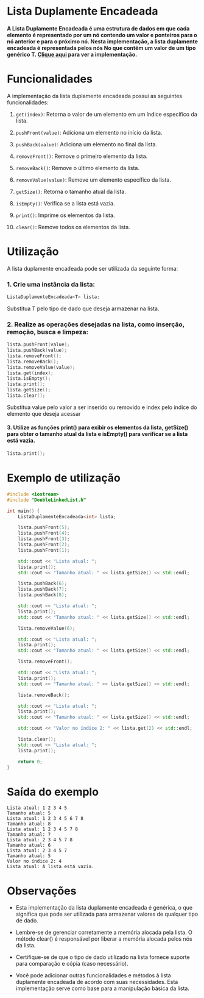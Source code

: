 # Lista Duplamente Encadeada


#### A Lista Duplamente Encadeada é uma estrutura de dados em que cada elemento é representado por um nó contendo um valor e ponteiros para o nó anterior e para o próximo nó. Nesta implementação, a lista duplamente encadeada é representada pelos nós No que contêm um valor de um tipo genérico T. [Clique aqui](../doublyLinkedList.cpp) para ver a implementação.

# Funcionalidades
A implementação da lista duplamente encadeada possui as seguintes funcionalidades:

1. `get(index)`: Retorna o valor de um elemento em um índice específico da lista.

2. `pushFront(value)`: Adiciona um elemento no início da lista.

3. `pushBack(value)`: Adiciona um elemento no final da lista.

4. `removeFront()`: Remove o primeiro elemento da lista.

5. `removeBack()`: Remove o último elemento da lista.

6. `removeValue(value)`: Remove um elemento específico da lista.

7. `getSize()`: Retorna o tamanho atual da lista.

8. `isEmpty()`: Verifica se a lista está vazia.

9. `print()`: Imprime os elementos da lista.

10. `clear()`: Remove todos os elementos da lista.


# Utilização
A lista duplamente encadeada pode ser utilizada da seguinte forma:
### 1. Crie uma instância da lista:
```cpp
ListaDuplamenteEncadeada<T> lista;
```
Substitua T pelo tipo de dado que deseja armazenar na lista.
### 2. Realize as operações desejadas na lista, como inserção, remoção, busca e limpeza:
```cpp
lista.pushFront(value);
lista.pushBack(value);
lista.removeFront();
lista.removeBack();
lista.removeValue(value);
lista.get(index);
lista.isEmpty();
lista.print();
lista.getSize();
lista.clear();
```
Substitua value pelo valor a ser inserido ou removido e index pelo índice do elemento que deseja acessar

#### 3. Utilize as funções print() para exibir os elementos da lista, getSize() para obter o tamanho atual da lista e isEmpty() para verificar se a lista está vazia.
```cpp
lista.print();
```

# Exemplo de utilização
```cpp
#include <iostream>
#include "DoubleLinkedList.h"

int main() {
    ListaDuplamenteEncadeada<int> lista;

    lista.pushFront(5);
    lista.pushFront(4);
    lista.pushFront(3);
    lista.pushFront(2);
    lista.pushFront(1);

    std::cout << "Lista atual: ";
    lista.print();
    std::cout << "Tamanho atual: " << lista.getSize() << std::endl;

    lista.pushBack(6);
    lista.pushBack(7);
    lista.pushBack(8);

    std::cout << "Lista atual: ";
    lista.print();
    std::cout << "Tamanho atual: " << lista.getSize() << std::endl;

    lista.removeValue(6);

    std::cout << "Lista atual: ";
    lista.print();
    std::cout << "Tamanho atual: " << lista.getSize() << std::endl;

    lista.removeFront();

    std::cout << "Lista atual: ";
    lista.print();
    std::cout << "Tamanho atual: " << lista.getSize() << std::endl;

    lista.removeBack();

    std::cout << "Lista atual: ";
    lista.print();
    std::cout << "Tamanho atual: " << lista.getSize() << std::endl;

    std::cout << "Valor no índice 2: " << lista.get(2) << std::endl;

    lista.clear();
    std::cout << "Lista atual: ";
    lista.print();

    return 0;
}
```

# Saída do exemplo
```
Lista atual: 1 2 3 4 5
Tamanho atual: 5
Lista atual: 1 2 3 4 5 6 7 8
Tamanho atual: 8
Lista atual: 1 2 3 4 5 7 8
Tamanho atual: 7
Lista atual: 2 3 4 5 7 8
Tamanho atual: 6
Lista atual: 2 3 4 5 7
Tamanho atual: 5
Valor no índice 2: 4
Lista atual: A lista está vazia.
```

# Observações
- Esta implementação da lista duplamente encadeada é genérica, o que significa que pode ser utilizada para armazenar valores de qualquer tipo de dado.
- Lembre-se de gerenciar corretamente a memória alocada pela lista. O método clear() é responsável por liberar a memória alocada pelos nós da lista.

- Certifique-se de que o tipo de dado utilizado na lista fornece suporte para comparação e cópia (caso necessário).

- Você pode adicionar outras funcionalidades e métodos à lista duplamente encadeada de acordo com suas necessidades. Esta implementação serve como base para a manipulação básica da lista.
